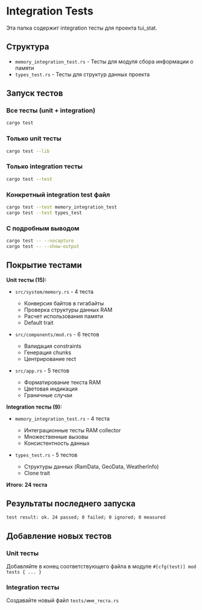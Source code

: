 # Integration Tests

Эта папка содержит integration тесты для проекта tui_stat.

## Структура

- `memory_integration_test.rs` - Тесты для модуля сбора информации о памяти
- `types_test.rs` - Тесты для структур данных проекта

## Запуск тестов

### Все тесты (unit + integration)
```bash
cargo test
```

### Только unit тесты
```bash
cargo test --lib
```

### Только integration тесты
```bash
cargo test --test
```

### Конкретный integration test файл
```bash
cargo test --test memory_integration_test
cargo test --test types_test
```

### С подробным выводом
```bash
cargo test -- --nocapture
cargo test -- --show-output
```

## Покрытие тестами

**Unit тесты (15):**
- `src/system/memory.rs` - 4 теста
  - Конверсия байтов в гигабайты
  - Проверка структуры данных RAM
  - Расчет использования памяти
  - Default trait

- `src/components/mod.rs` - 6 тестов
  - Валидация constraints
  - Генерация chunks
  - Центрирование rect

- `src/app.rs` - 5 тестов
  - Форматирование текста RAM
  - Цветовая индикация
  - Граничные случаи

**Integration тесты (9):**
- `memory_integration_test.rs` - 4 теста
  - Интеграционные тесты RAM collector
  - Множественные вызовы
  - Консистентность данных

- `types_test.rs` - 5 тестов
  - Структуры данных (RamData, GeoData, WeatherInfo)
  - Clone trait

**Итого: 24 теста**

## Результаты последнего запуска

```
test result: ok. 24 passed; 0 failed; 0 ignored; 0 measured
```

## Добавление новых тестов

### Unit тесты
Добавляйте в конец соответствующего файла в модуле `#[cfg(test)] mod tests { ... }`

### Integration тесты
Создавайте новый файл `tests/имя_теста.rs`
